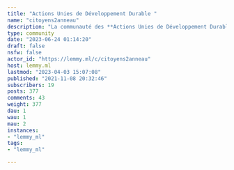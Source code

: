 ```yaml
---
title: "Actions Unies de Développement Durable " 
name: "citoyens2anneau"
description: "La communauté des **Actions Unies de Développement Durable** (AUDD) animée par le collectif **Citoyens de l’Anneau, [@C2A@lemmy.ml](https://lemmy.ml/u/C2A)**.Vous trouverez ici des actions positives de citoyens, d'organisations publiques et privées, qui contribuent à l'atteinte des **Objectifs de Développement Durable** de l’**Agenda 2030**.[Nous vous expliquons tout ici](https://www.citoyens2anneau.org/actions-unies-de-developpement-durable/) 😊Prenez un petit moment pour visiter notre [site web **Citoyens de l'Anneau**](https://www.citoyens2anneau.org/)👉 [Rejoignez nous sur Lemmy !](https://lemmy.ml/signup) 👈"
type: community
date: "2023-06-24 01:14:20"
draft: false
nsfw: false
actor_id: "https://lemmy.ml/c/citoyens2anneau"
host: lemmy.ml
lastmod: "2023-04-03 15:07:08"
published: "2021-11-08 20:32:46"
subscribers: 19
posts: 377
comments: 43
weight: 377
dau: 1
wau: 1
mau: 2
instances:
- "lemmy_ml"
tags: 
- "lemmy_ml"

---
```

